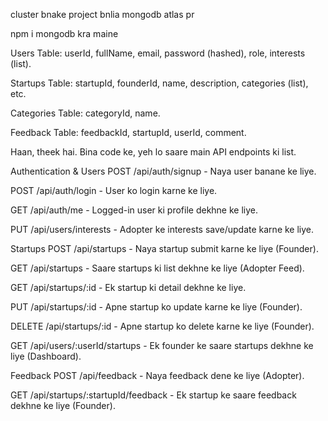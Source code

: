 cluster bnake project bnlia mongodb atlas pr 

npm i mongodb kra maine



Users Table: userId, fullName, email, password (hashed), role, interests (list).

Startups Table: startupId, founderId, name, description, categories (list), etc.

Categories Table: categoryId, name.

Feedback Table: feedbackId, startupId, userId, comment.





Haan, theek hai. Bina code ke, yeh lo saare main API endpoints ki list.

Authentication & Users
POST /api/auth/signup - Naya user banane ke liye.

POST /api/auth/login - User ko login karne ke liye.

GET /api/auth/me - Logged-in user ki profile dekhne ke liye.

PUT /api/users/interests - Adopter ke interests save/update karne ke liye.

Startups
POST /api/startups - Naya startup submit karne ke liye (Founder).

GET /api/startups - Saare startups ki list dekhne ke liye (Adopter Feed).

GET /api/startups/:id - Ek startup ki detail dekhne ke liye.

PUT /api/startups/:id - Apne startup ko update karne ke liye (Founder).

DELETE /api/startups/:id - Apne startup ko delete karne ke liye (Founder).

GET /api/users/:userId/startups - Ek founder ke saare startups dekhne ke liye (Dashboard).

Feedback
POST /api/feedback - Naya feedback dene ke liye (Adopter).

GET /api/startups/:startupId/feedback - Ek startup ke saare feedback dekhne ke liye (Founder).